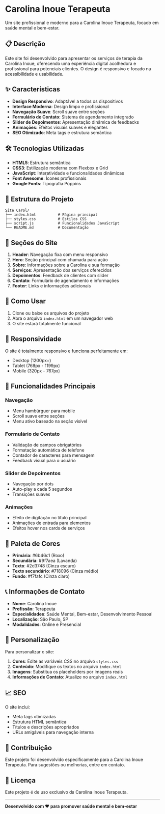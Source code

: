 # Carolina Inoue Terapeuta

Um site profissional e moderno para a Carolina Inoue Terapeuta, focado em saúde mental e bem-estar.

## 📋 Descrição

Este site foi desenvolvido para apresentar os serviços de terapia da Carolina Inoue, oferecendo uma experiência digital acolhedora e profissional para potenciais clientes. O design é responsivo e focado na acessibilidade e usabilidade.

## ✨ Características

- **Design Responsivo**: Adaptável a todos os dispositivos
- **Interface Moderna**: Design limpo e profissional
- **Navegação Suave**: Scroll suave entre seções
- **Formulário de Contato**: Sistema de agendamento integrado
- **Slider de Depoimentos**: Apresentação dinâmica de feedbacks
- **Animações**: Efeitos visuais suaves e elegantes
- **SEO Otimizado**: Meta tags e estrutura semântica

## 🛠️ Tecnologias Utilizadas

- **HTML5**: Estrutura semântica
- **CSS3**: Estilização moderna com Flexbox e Grid
- **JavaScript**: Interatividade e funcionalidades dinâmicas
- **Font Awesome**: Ícones profissionais
- **Google Fonts**: Tipografia Poppins

## 📁 Estrutura do Projeto

```
Site Carol/
├── index.html          # Página principal
├── styles.css          # Estilos CSS
├── script.js           # Funcionalidades JavaScript
└── README.md           # Documentação
```

## 🎨 Seções do Site

1. **Header**: Navegação fixa com menu responsivo
2. **Hero**: Seção principal com chamada para ação
3. **Sobre**: Informações sobre a Carolina e sua formação
4. **Serviços**: Apresentação dos serviços oferecidos
5. **Depoimentos**: Feedback de clientes com slider
6. **Contato**: Formulário de agendamento e informações
7. **Footer**: Links e informações adicionais

## 🚀 Como Usar

1. Clone ou baixe os arquivos do projeto
2. Abra o arquivo `index.html` em um navegador web
3. O site estará totalmente funcional

## 📱 Responsividade

O site é totalmente responsivo e funciona perfeitamente em:
- Desktop (1200px+)
- Tablet (768px - 1199px)
- Mobile (320px - 767px)

## 🎯 Funcionalidades Principais

### Navegação
- Menu hambúrguer para mobile
- Scroll suave entre seções
- Menu ativo baseado na seção visível

### Formulário de Contato
- Validação de campos obrigatórios
- Formatação automática de telefone
- Contador de caracteres para mensagem
- Feedback visual para o usuário

### Slider de Depoimentos
- Navegação por dots
- Auto-play a cada 5 segundos
- Transições suaves

### Animações
- Efeito de digitação no título principal
- Animações de entrada para elementos
- Efeitos hover nos cards de serviços

## 🎨 Paleta de Cores

- **Primária**: #6b46c1 (Roxo)
- **Secundária**: #9f7aea (Lavanda)
- **Texto**: #2d3748 (Cinza escuro)
- **Texto secundário**: #718096 (Cinza médio)
- **Fundo**: #f7fafc (Cinza claro)

## 📞 Informações de Contato

- **Nome**: Carolina Inoue
- **Profissão**: Terapeuta
- **Especialidades**: Saúde Mental, Bem-estar, Desenvolvimento Pessoal
- **Localização**: São Paulo, SP
- **Modalidades**: Online e Presencial

## 🔧 Personalização

Para personalizar o site:

1. **Cores**: Edite as variáveis CSS no arquivo `styles.css`
2. **Conteúdo**: Modifique os textos no arquivo `index.html`
3. **Imagens**: Substitua os placeholders por imagens reais
4. **Informações de Contato**: Atualize no arquivo `index.html`

## 📈 SEO

O site inclui:
- Meta tags otimizadas
- Estrutura HTML semântica
- Títulos e descrições apropriados
- URLs amigáveis para navegação interna

## 🤝 Contribuição

Este projeto foi desenvolvido especificamente para a Carolina Inoue Terapeuta. Para sugestões ou melhorias, entre em contato.

## 📄 Licença

Este projeto é de uso exclusivo da Carolina Inoue Terapeuta.

---

**Desenvolvido com ❤️ para promover saúde mental e bem-estar** 
